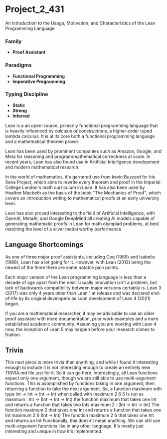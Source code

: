 # Project_2_431

An introduction to the Usage, Motivation, and Characteristics of the Lean Programming Language

### Family
 - **Proof Assistant**

### Paradigms
 - **Functional Programming**
 - **Imperative Programming**

### Typing Discipline
 - **Static**
 - **Strong**
 - **Inferred**

Lean is a an open-source, primarily functional programming language that is heavily influenced by *calculus of constructions*, a higher-order typed lambda calculus. It is at its core both a functional programming language and a mathematical theorem prover.

Lean has been used by prominent companies such as Amazon, Google, and Meta for reasoning and program/mathematical correctness at scale. In recent years, Lean has also found use in Artificial Intelligence development and modern mathematical research.

In the world of mathematics, it's garnered use from kevin Buzzard for his Xena Project, which aims to rewrite every theorem and proof in the Imperial College London's math curriculum in Lean. It has also been used by Heather Macbeth as the basis of the book "The Mechanics of Proof", which covers an introduction writing to mathematical proofs at an early university level.

Lean has also proved interesting to the field of Artificial Intelligence, with OpenAI, MetaAI, and Google DeepMind all creating AI models capable of generating mathematic proofs in Lean for math olympiad problems, at best matching the level of a silver medal worthy performance.


## Language Shortcomings

As one of three major proof assistants, including Coq (1989) and Isabelle (1986), Lean has a lot going for it. However, with Lean (2013) being the newest of the three there are some notable pain points.

Each major version of the Lean programming language is less than a decade of age apart from the next. Usually innovation isn't a problem, but lack of backwards compatibility between major versions certainly is. Lean 3 (2017) was only 4 years older than Lean 1 at release and was declared end-of-life by its original developers as soon development of Lean 4 (2021) began.

If you are a mathematical researcher, it may be advisable to use an older proof assistant with more documentation, prior work examples and a more established academic community. Assuming you are working with Lean 4 now, the inception of Lean 5 may happen before your research comes to fruition.


## Trivia

This next piece is more trivia than anything, and while I found it interesting enough to include it is not interesting enough to create an entirely new TRIVIA.md file just for it. So it can go here.
Interestingly, all Lean functions expect only one argument, though we are still able to use multi-argument functions. This is acomplished by functions taking in one argument, then returning a function to take the next argument.
So, a function maximum with type Int -> Int -> Int -> Int when called with 
    maximum 2 6 5
Is run as
    maximum : Int -> (Int -> Int -> Int)
        the function maximum that takes one Int and returns a function that takes two Ints
    maximum 2 : (Int -> Int -> Int)
        The function maximum 2 that takes one Int and returns a function that takes one Int
    maximum 2 6 (Int -> Int)
        The function maximum 2 6 that takes one Int and returns an Int
Functionally, this doesn't mean anything. We can still use multi-argument functions like in any other language. It's mostly just interesting and unique in how it's implemented.